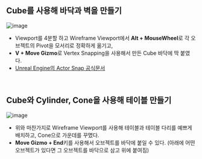 ## Cube를 사용해 바닥과 벽을 만들기
![image](https://github.com/user-attachments/assets/96f674a2-6667-4bca-b06c-ffaa7511122b)
- Viewport를 4분할 하고 Wireframe Viewport에서 **Alt + MouseWheel**로 각 오브젝트의 Pivot을 모서리로 정확하게 옮기고,
- **V + Move Gizmo**로 Vertex Snapping을 사용해서 만든 Cube 바닥에 딱 붙였다.
- [Unreal Engine의 Actor Snap 공식문서](https://dev.epicgames.com/documentation/ko-kr/unreal-engine/actor-snapping-in-unreal-engine)

<br/>

## Cube와 Cylinder, Cone을 사용해 테이블 만들기
![image](https://github.com/user-attachments/assets/1e26b870-6ed8-4c5b-81d0-0cb5af05d3dc)
- 위와 마찬가지로 Wireframe Viewport를 사용해 테이블과 테이블 다리를 예쁘게 배치하고, Cone으로 가운데를 꾸몄다.
- **Move Gizmo + End**키를 사용해서 오브젝트를 바닥에 붙일 수 있다. (아래에 어떤 오브젝트가 있다면 그 오브젝트를 바닥으로 삼고 위에 붙여짐)

<br/>
